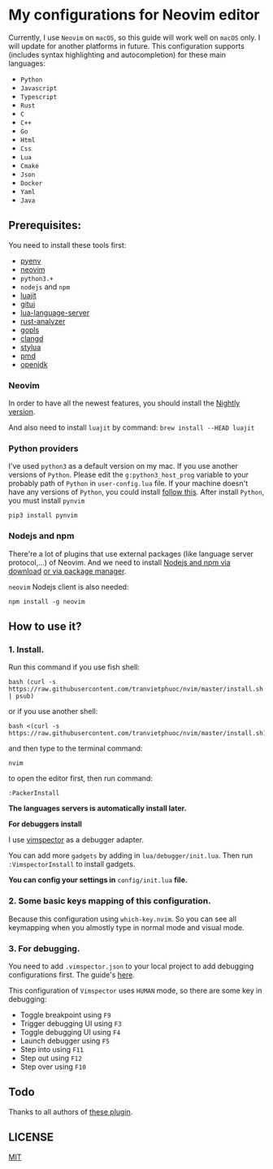 # My configurations for Neovim editor

Currently, I use `Neovim` on `macOS`, so this guide will work well on `macOS` only. I will update for another platforms in future.
This configuration supports (includes syntax highlighting and autocompletion) for these main languages:

-   `Python`
-   `Javascript`
-   `Typescript`
-   `Rust`
-   `C`
-   `C++`
-   `Go`
-   `Html`
-   `Css`
-   `Lua`
-   `Cmake`
-   `Json`
-   `Docker`
-   `Yaml`
-   `Java`

## Prerequisites:

You need to install these tools first:

-   [pyenv](https://github.com/pyenv/pyenv)
-   [neovim](https://github.com/neovim/neovim)
-   `python3.+`
-   `nodejs` and `npm`
-   [luajit](https://luajit.org/luajit.html)
-   [gitui](https://github.com/extrawurst/gitui)
-   [lua-language-server](<https://github.com/sumneko/lua-language-server/wiki/Build-and-Run-(Standalone)>)
-   [rust-analyzer](https://rust-analyzer.github.io/manual.html#rust-analyzer-language-server-binary)
-   [gopls](https://github.com/golang/tools/blob/master/gopls/doc/vim.md)
-   [clangd](https://clangd.llvm.org/installation.html)
-   [stylua](https://github.com/JohnnyMorganz/StyLua)
-   [pmd](https://pmd.github.io/latest/)
-   [openjdk](https://www.freecodecamp.org/news/install-openjdk-free-java-multi-os-guide/)

### Neovim

In order to have all the newest features, you should install the [Nightly version](https://github.com/neovim/neovim/wiki/Installing-Neovim).

And also need to install `luajit` by command: `brew install --HEAD luajit`

### Python providers

I've used `python3` as a default version on my mac. If you use another versions of `Python`.
Please edit the `g:python3_host_prog` variable to your probably path of `Python` in `user-config.lua` file.
If your machine doesn't have any versions of `Python`, you could install [follow this](https://www.python.org/).
After install `Python`, you must install `pynvim`

```
pip3 install pynvim
```

### Nodejs and npm

There're a lot of plugins that use external packages (like language server protocol,...) of Neovim. And we need to install [Nodejs and npm via download](https://nodejs.org/en/download/)
[or via package manager](https://nodejs.org/en/download/package-manager/).

`neovim` Nodejs client is also needed:

```
npm install -g neovim
```

## How to use it?

### 1. Install.

Run this command if you use fish shell:

```
bash (curl -s https://raw.githubusercontent.com/tranvietphuoc/nvim/master/install.sh | psub)
```

or if you use another shell:

```
bash <(curl -s https://raw.githubusercontent.com/tranvietphuoc/nvim/master/install.sh)
```

and then type to the terminal command:

```
nvim
```

to open the editor first, then run command:

```
:PackerInstall

```

**The languages servers is automatically install later.**

**For debuggers install**

I use [vimspector](https://github.com/puremourning/vimspector) as a debugger adapter.

You can add more `gadgets` by adding in `lua/debugger/init.lua`. Then run `:VimspectorInstall` to install gadgets.

**You can config your settings in** `config/init.lua` **file.**

### 2. Some basic keys mapping of this configuration.

Because this configuration using `which-key.nvim`. So you can see all keymapping when you almostly type in normal mode and visual mode.

### 3. For debugging.

You need to add `.vimspector.json` to your local project to add debugging configurations first. The guide's [here](https://puremourning.github.io/vimspector/configuration.html).

This configuration of `Vimspector` uses `HUMAN` mode, so there are some key in debugging:

-   Toggle breakpoint using `F9`
-   Trigger debugging UI using `F3`
-   Toggle debugging UI using `F4`
-   Launch debugger using `F5`
-   Step into using `F11`
-   Step out using `F12`
-   Step over using `F10`

## Todo

Thanks to all authors of [these plugin](./lua/plugins.lua).

## LICENSE

[MIT](./LICENSE)
